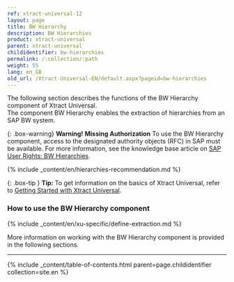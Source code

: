 ```yaml
---
ref: xtract-universal-12
layout: page
title: BW Hierarchy
description: BW Hierarchies
product: xtract-universal
parent: xtract-universal
childidentifier: bw-hierarchies
permalink: /:collection/:path
weight: 55
lang: en_GB
old_url: /Xtract-Universal-EN/default.aspx?pageid=bw-hierarchies
---
```


The following section describes the functions of the BW Hierarchy component of Xtract Universal. <br>
The component BW Hierarchy enables the extraction of hierarchies from an SAP BW system.

{: .box-warning}
**Warning!** **Missing Authorization**
To use the BW Hierarchy component, access to the designated authority objects (RFC) in SAP must be available.
For more information, see the knowledge base article on [SAP User Rights: BW Hierarchies](https://kb.theobald-software.com/sap/authority-objects-sap-user-rights#bw-hierarchies).

{% include _content/en/hierarchies-recommendation.md %}

{: .box-tip }
**Tip:** To get information on the basics of Xtract Universal, refer to [Getting Started with Xtract Universal](./getting-started). <br>


### How to use the BW Hierarchy component
{% include _content/en/xu-specific/define-extraction.md %}

More information on working with the BW Hierarchy component is provided in the following sections.

---

{% include _content/table-of-contents.html parent=page.childidentifier collection=site.en %}
<!--stackedit_data:
eyJoaXN0b3J5IjpbLTE4MzcwMDk2MjBdfQ==
-->
